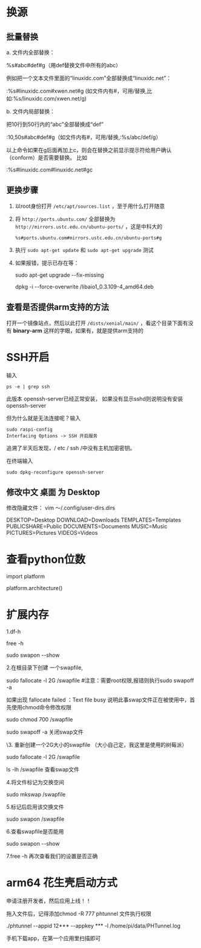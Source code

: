 # 换源

## 批量替换

a. 文件内全部替换：

%s#abc#def#g（用def替换文件中所有的abc）

例如把一个文本文件里面的“linuxidc.com”全部替换成“linuxidc.net”：

:%s#linuxidc.com#xwen.net#g (如文件内有#，可用/替换,比如:%s/linuxidc.com/xwen.net/g)

b. 文件内局部替换：

把10行到50行内的“abc”全部替换成“def”

:10,50s#abc#def#g（如文件内有#，可用/替换,:%s/abc/def/g）

以上命令如果在g后面再加上c，则会在替换之前显示提示符给用户确认（conform）是否需要替换。 比如

:%s#linuxidc.com#linuxidc.net#gc

## 更换步骤

1. 以root身份打开 `/etc/apt/sources.list` ，至于用什么打开随意

2. 将 `http://ports.ubuntu.com/` 全部替换为 `http://mirrors.ustc.edu.cn/ubuntu-ports/` ，这是中科大的

   ```
   %s#ports.ubuntu.com#mirrors.ustc.edu.cn/ubuntu-ports#g
   ```

3. 执行 `sudo apt-get update` 和 `sudo apt-get upgrade` 测试

4. 如果报错，提示已存在等：

   sudo apt-get upgrade --fix-missing

   dpkg -i --force-overwrite /libaio1_0.3.109-4_amd64.deb

## 查看是否提供arm支持的方法

打开一个镜像站点，然后以此打开 `/dists/xenial/main/` ，看这个目录下面有没有 **binary-arm** 这样的字眼，如果有，就是提供arm支持的



# SSH开启

输入

```
ps -e | grep ssh
```

此版本 openssh-server已经正常安装，
如果没有显示sshd则说明没有安装openssh-server

但为什么就是无法连接呢？输入

```
sudo raspi-config
Interfacing Options -> SSH 开启服务
```

追溯了半天后发现，/ etc / ssh /中没有主机加密密钥。

在终端输入

```
sudo dpkg-reconfigure openssh-server
```



## 修改中文 桌面 为 Desktop

修改隐藏文件：
vim ～/.config/user-dirs.dirs



DESKTOP=Desktop
DOWNLOAD=Downloads
TEMPLATES=Templates
PUBLICSHARE=Public
DOCUMENTS=Documents
MUSIC=Music
PICTURES=Pictures
VIDEOS=Videos

# 查看python位数

import platform 

platform.architecture()



# 扩展内存

1.df-h

free -h

sudo swapon --show

2.在根目录下创建 一个swapfile,

sudo fallocate -l 2G /swapfile  #注意：需要root权限,报错则执行sudo swapoff -a

如果出现 fallocate failed ：Text file busy 说明此事swap文件正在被使用中，首先使用chmod命令修改权限 

sudo chmod 700 /swapfile

sudo swapoff -a 关闭swap文件

\3. 重新创建一个2G大小的swapfile （大小自己定，我这里是使用的树莓派）

sudo fallocate -l 2G /swapfile

ls -lh /swapfile 查看swap文件

4.将文件标记为交换空间

sudo mkswap /swapfile

5.标记后启用该交换文件

sudo swapon /swapfile

6.查看swapfile是否能用

sudo swapon --show

7.free -h 再次查看我们的设置是否正确





# arm64 花生壳启动方式

申请注册开发者，然后应用上线！！

拖入文件后，记得添加chmod -R 777 phtunnel 文件执行权限

./phtunnel --appid 12*** --appkey *** -l /home/pi/data/PHTunnel.log

手机下载app，在第一个应用里扫描即可